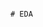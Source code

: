                                                                                            # EDA 
 
